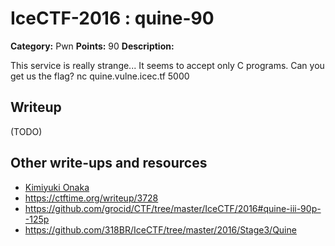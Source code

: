 # IceCTF-2016 : quine-90

**Category:** Pwn
**Points:** 90
**Description:**

This service is really strange... It seems to accept only C programs. Can you get us the flag? nc quine.vulne.icec.tf 5000

## Writeup

(TODO)

## Other write-ups and resources

* [Kimiyuki Onaka](https://kimiyuki.net/blog/2016/08/27/icectf-2016-stage3/)
* https://ctftime.org/writeup/3728
* https://github.com/grocid/CTF/tree/master/IceCTF/2016#quine-iii-90p--125p
* https://github.com/318BR/IceCTF/tree/master/2016/Stage3/Quine
